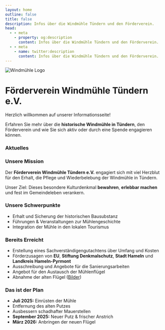```yaml
---
layout: home
outline: false
title: false
description: Infos über die Windmühle Tündern und den Förderverein.
head:
  - - meta
    - property: og:description
      content: Infos über die Windmühle Tündern und den Förderverein.
  - - meta
    - name: twitter:description
      content: Infos über die Windmühle Tündern und den Förderverein.
---
```


<div class="home-hero">
  <img src="/imgs/logo.svg" alt="Windmühle Logo" class="hero-logo" />
  <h1 class="hero-title">Förderverein Windmühle Tündern e.V.</h1>
  <p class="hero-subtitle">Herzlich willkommen auf unserer Informationsseite!</p>
  <p class="hero-text">
    Erfahren Sie mehr über die <strong>historische Windmühle in Tündern</strong>, den Förderverein und wie Sie sich aktiv oder durch eine Spende engagieren können.
  </p>
</div>

### Aktuelles

### Unsere Mission

Der **Förderverein Windmühle Tündern e.V.** engagiert sich mit viel Herzblut für den Erhalt, die Pflege und Wiederbelebung der Windmühle in Tündern.

Unser Ziel: Dieses besondere Kulturdenkmal **bewahren**, **erlebbar machen** und fest im Gemeindeleben verankern.


### Unsere Schwerpunkte

- Erhalt und Sicherung der historischen Bausubstanz
- Führungen & Veranstaltungen zur Mühlengeschichte
- Integration der Mühle in den lokalen Tourismus


### Bereits Erreicht

- Erstellung eines Sachverständigengutachtens über Umfang und Kosten
- Förderzusagen von **EU**, **Stiftung Denkmalschutz**, **Stadt Hameln** und **Landkreis Hameln-Pyrmont**
- Ausschreibung und Angebote für die Sanierungsarbeiten
- Angebot für den Austausch der Mühlenflügel
- Abnahme der alten Flügel ([Bilder](/bilder#abbau-der-flugel-2025))


### Das ist der Plan

- **Juli 2025:** Einrüsten der Mühle
- Entfernung des alten Putzes
- Ausbessern schadhafter Mauerstellen
- **September 2025:** Neuer Putz & frischer Anstrich
- **März 2026:** Anbringen der neuen Flügel  
